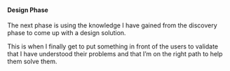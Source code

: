 #### Design Phase

The next phase is using the knowledge I have gained from the discovery phase to come up with a design solution.

This is when I finally get to put something in front of the users to validate that I have understood their problems and that I’m on the right path to help them solve them.
